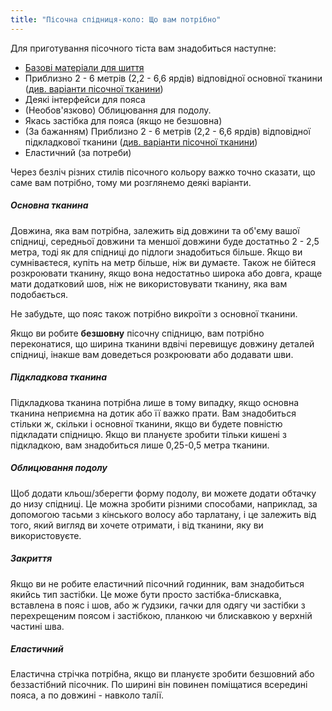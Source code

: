 ```yaml
---
title: "Пісочна спідниця-коло: Що вам потрібно"
---
```


Для приготування пісочного тіста вам знадобиться наступне:

- [Базові матеріали для шиття](/docs/sewing/basic-sewing-supplies)
- Приблизно 2 - 6 метрів (2,2 - 6,6 ярдів) відповідної основної тканини ([див. варіанти пісочної тканини](/docs/patterns/sandy/fabric))
- Деякі інтерфейси для пояса
- (Необов'язково) Облицювання для подолу.
- Якась застібка для пояса (якщо не безшовна)
- (За бажанням) Приблизно 2 - 6 метрів (2,2 - 6,6 ярдів) відповідної підкладкової тканини ([див. варіанти пісочної тканини](/docs/patterns/sandy/fabric))
- Еластичний (за потреби)

Через безліч різних стилів пісочного кольору важко точно сказати, що саме вам потрібно, тому ми розглянемо деякі варіанти.

##### Основна тканина

Довжина, яка вам потрібна, залежить від довжини та об'єму вашої спідниці, середньої довжини та меншої довжини буде достатньо 2 - 2,5 метра, тоді як для спідниці до підлоги знадобиться більше. Якщо ви сумніваєтеся, купіть на метр більше, ніж ви думаєте. Також не бійтеся розкроювати тканину, якщо вона недостатньо широка або довга, краще мати додатковий шов, ніж не використовувати тканину, яка вам подобається.

<Note>

Не забудьте, що пояс також потрібно викроїти з основної тканини.

</Note>

<Warning>  

Якщо ви робите **безшовну** пісочну спідницю, вам потрібно переконатися, що ширина тканини вдвічі перевищує довжину деталей спідниці, інакше вам доведеться розкроювати або додавати шви.

</Warning>

##### Підкладкова тканина

Підкладкова тканина потрібна лише в тому випадку, якщо основна тканина неприємна на дотик або її важко прати. Вам знадобиться стільки ж, скільки і основної тканини, якщо ви будете повністю підкладати спідницю. Якщо ви плануєте зробити тільки кишені з підкладкою, вам знадобиться лише 0,25-0,5 метра тканини.

##### Облицювання подолу

Щоб додати кльош/зберегти форму подолу, ви можете додати обтачку до низу спідниці. Це можна зробити різними способами, наприклад, за допомогою тасьми з кінського волосу або тарлатану, і це залежить від того, який вигляд ви хочете отримати, і від тканини, яку ви використовуєте.

##### Закриття

Якщо ви не робите еластичний пісочний годинник, вам знадобиться якийсь тип застібки. Це може бути просто застібка-блискавка, вставлена в пояс і шов, або ж ґудзики, гачки для одягу чи застібки з перехрещеним поясом і застібкою, планкою чи блискавкою у верхній частині шва.

##### Еластичний

Еластична стрічка потрібна, якщо ви плануєте зробити безшовний або беззастібний пісочник. По ширині він повинен поміщатися всередині пояса, а по довжині - навколо талії.

